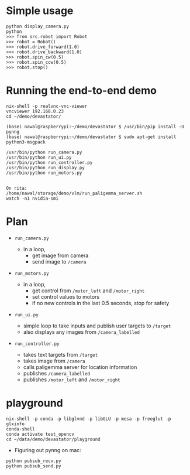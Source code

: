 # Simple usage
```
python display_camera.py
python
>>> from src.robot import Robot
>>> robot = Robot()
>>> robot.drive_forward(1.0)
>>> robot.drive_backward(1.0)
>>> robot.spin_cw(0.5)
>>> robot.spin_ccw(0.5)
>>> robot.stop()
```

# Running the end-to-end demo
```
nix-shell -p realvnc-vnc-viewer
vncviewer 192.168.0.23
cd ~/demo/devastator/

(base) nawal@raspberrypi:~/demo/devastator $ /usr/bin/pip install -U pynng
(base) nawal@raspberrypi:~/demo/devastator $ sudo apt-get install python3-msgpack

/usr/bin/python run_camera.py
/usr/bin/python run_ui.py
/usr/bin/python run_controller.py
/usr/bin/python run_display.py
/usr/bin/python run_motors.py


On rita:
/home/nawal/storage/demo/vlm/run_paligemma_server.sh
watch -n1 nvidia-smi

```

# Plan

- `run_camera.py`
  - in a loop,
    - get image from camera
    - send image to `/camera`

- `run_motors.py`
  - in a loop,
    - get control from `/motor_left` and `/motor_right`
    - set control values to motors
    - if no new controls in the last 0.5 seconds, stop for safety

- `run_ui.py`
  - simple loop to take inputs and publish user targets to `/target`
  - also displays any images from  `/camera_labelled`

- `run_controller.py`
  - takes text targets from `/target`
  - takes image from `/camera`
  - calls paligemma server for location information
  - publishes `/camera_labelled`
  - publishes `/motor_left` and `/motor_right`




# playground
```
nix-shell -p conda -p libglvnd -p libGLU -p mesa -p freeglut -p glxinfo
conda-shell
conda activate test_opencv
cd ~/data/demo/devastator/playground
```

- Figuring out pynng on mac:
```
python pubsub_recv.py
python pubsub_send.py
```



